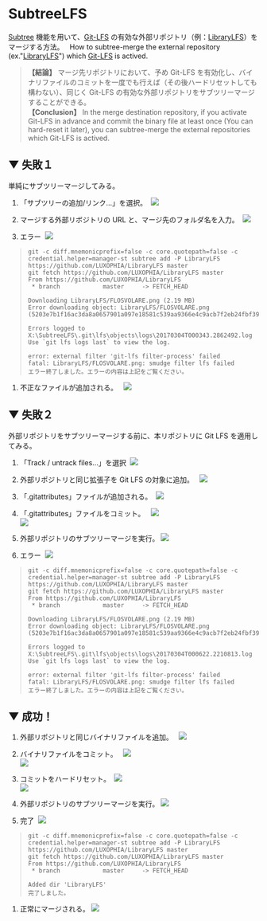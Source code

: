 # SubtreeLFS
[Subtree](https://git-scm.com/book/ja/v1/Git-%E3%81%AE%E3%81%95%E3%81%BE%E3%81%96%E3%81%BE%E3%81%AA%E3%83%84%E3%83%BC%E3%83%AB-%E3%82%B5%E3%83%96%E3%83%84%E3%83%AA%E3%83%BC%E3%83%9E%E3%83%BC%E3%82%B8) 機能を用いて、[Git-LFS](https://git-lfs.github.com/) の有効な外部リポジトリ（例：[LibraryLFS](https://github.com/LUXOPHIA/LibraryLFS)）をマージする方法。  
How to subtree-merge the external repository (ex."[LibraryLFS](https://github.com/LUXOPHIA/LibraryLFS)") which [Git-LFS](https://git-lfs.github.com/) is actived.

> **【結論】** マージ先リポジトリにおいて、予め Git-LFS を有効化し、バイナリファイルのコミットを一度でも行えば（その後ハードリセットしても構わない）、同じく Git-LFS の有効な外部リポジトリをサブツリーマージすることができる。  
**【Conclusion】** In the merge destination repository, if you activate Git-LFS in advance and commit the binary file at least once (You can hard-reset it later), you can subtree-merge the external repositories which Git-LFS is actived.

## ▼ 失敗１
単純にサブツリーマージしてみる。

1. 「サブツリーの追加/リンク…」を選択。  
[![](https://github.com/LUXOPHIA/SubtreeLFS/raw/README/README/SubtreeLFS-01.png)](https://github.com/LUXOPHIA/SubtreeLFS/raw/README/README/SubtreeLFS-01.png)

1. マージする外部リボジトリの URL と、マージ先のフォルダ名を入力。  
[![](https://github.com/LUXOPHIA/SubtreeLFS/raw/README/README/SubtreeLFS-02.png)](https://github.com/LUXOPHIA/SubtreeLFS/raw/README/README/SubtreeLFS-02.png)

1. エラー  
[![](https://github.com/LUXOPHIA/SubtreeLFS/raw/README/README/SubtreeLFS-03.png)](https://github.com/LUXOPHIA/SubtreeLFS/raw/README/README/SubtreeLFS-03.png)  
>     git -c diff.mnemonicprefix=false -c core.quotepath=false -c credential.helper=manager-st subtree add -P LibraryLFS https://github.com/LUXOPHIA/LibraryLFS master
>     git fetch https://github.com/LUXOPHIA/LibraryLFS master
>     From https://github.com/LUXOPHIA/LibraryLFS
>      * branch            master     -> FETCH_HEAD
>     
>     Downloading LibraryLFS/FLOSVOLARE.png (2.19 MB)
>     Error downloading object: LibraryLFS/FLOSVOLARE.png (5203e7b1f16ac3da8a0657901a097e18581c539aa9366e4c9acb7f2eb24fbf39)
>     
>     Errors logged to X:\SubtreeLFS\.git\lfs\objects\logs\20170304T000343.2862492.log
>     Use `git lfs logs last` to view the log.
>     
>     error: external filter 'git-lfs filter-process' failed
>     fatal: LibraryLFS/FLOSVOLARE.png: smudge filter lfs failed
>     エラー終了しました。エラーの内容は上記をご覧ください。

1. 不正なファイルが追加される。  
[![](https://github.com/LUXOPHIA/SubtreeLFS/raw/README/README/SubtreeLFS-04.png)](https://github.com/LUXOPHIA/SubtreeLFS/raw/README/README/SubtreeLFS-04.png)

## ▼ 失敗２
外部リポジトリをサブツリーマージする前に、本リポジトリに Git LFS を適用してみる。

1. 「Track / untrack files…」を選択  
[![](https://github.com/LUXOPHIA/SubtreeLFS/raw/README/README/SubtreeLFS-05.png)](https://github.com/LUXOPHIA/SubtreeLFS/raw/README/README/SubtreeLFS-05.png)

1. 外部リポジトリと同じ拡張子を Git LFS の対象に追加。  
[![](https://github.com/LUXOPHIA/SubtreeLFS/raw/README/README/SubtreeLFS-06.png)](https://github.com/LUXOPHIA/SubtreeLFS/raw/README/README/SubtreeLFS-06.png)

1. 「.gitattributes」ファイルが追加される。  
[![](https://github.com/LUXOPHIA/SubtreeLFS/raw/README/README/SubtreeLFS-07.png)](https://github.com/LUXOPHIA/SubtreeLFS/raw/README/README/SubtreeLFS-07.png)

1. 「.gitattributes」ファイルをコミット。  
[![](https://github.com/LUXOPHIA/SubtreeLFS/raw/README/README/SubtreeLFS-08.png)](https://github.com/LUXOPHIA/SubtreeLFS/raw/README/README/SubtreeLFS-08.png)  
[![](https://github.com/LUXOPHIA/SubtreeLFS/raw/README/README/SubtreeLFS-09.png)](https://github.com/LUXOPHIA/SubtreeLFS/raw/README/README/SubtreeLFS-09.png)

1. 外部リポジトリのサブツリーマージを実行。
[![](https://github.com/LUXOPHIA/SubtreeLFS/raw/README/README/SubtreeLFS-02.png)](https://github.com/LUXOPHIA/SubtreeLFS/raw/README/README/SubtreeLFS-02.png)

1. エラー  
[![](https://github.com/LUXOPHIA/SubtreeLFS/raw/README/README/SubtreeLFS-10.png)](https://github.com/LUXOPHIA/SubtreeLFS/raw/README/README/SubtreeLFS-10.png)  
>     git -c diff.mnemonicprefix=false -c core.quotepath=false -c credential.helper=manager-st subtree add -P LibraryLFS https://github.com/LUXOPHIA/LibraryLFS master
>     git fetch https://github.com/LUXOPHIA/LibraryLFS master
>     From https://github.com/LUXOPHIA/LibraryLFS
>      * branch            master     -> FETCH_HEAD
>     
>     Downloading LibraryLFS/FLOSVOLARE.png (2.19 MB)
>     Error downloading object: LibraryLFS/FLOSVOLARE.png (5203e7b1f16ac3da8a0657901a097e18581c539aa9366e4c9acb7f2eb24fbf39)
>     
>     Errors logged to X:\SubtreeLFS\.git\lfs\objects\logs\20170304T000622.2210813.log
>     Use `git lfs logs last` to view the log.
>     
>     error: external filter 'git-lfs filter-process' failed
>     fatal: LibraryLFS/FLOSVOLARE.png: smudge filter lfs failed
>     エラー終了しました。エラーの内容は上記をご覧ください。

## ▼ 成功！

1. 外部リポジトリと同じバイナリファイルを追加。  
[![](https://github.com/LUXOPHIA/SubtreeLFS/raw/README/README/SubtreeLFS-11.png)](https://github.com/LUXOPHIA/SubtreeLFS/raw/README/README/SubtreeLFS-11.png)

1. バイナリファイルをコミット。  
[![](https://github.com/LUXOPHIA/SubtreeLFS/raw/README/README/SubtreeLFS-12.png)](https://github.com/LUXOPHIA/SubtreeLFS/raw/README/README/SubtreeLFS-12.png)  
[![](https://github.com/LUXOPHIA/SubtreeLFS/raw/README/README/SubtreeLFS-13.png)](https://github.com/LUXOPHIA/SubtreeLFS/raw/README/README/SubtreeLFS-13.png)

1. コミットをハードリセット。  
[![](https://github.com/LUXOPHIA/SubtreeLFS/raw/README/README/SubtreeLFS-14.png)](https://github.com/LUXOPHIA/SubtreeLFS/raw/README/README/SubtreeLFS-14.png)  
[![](https://github.com/LUXOPHIA/SubtreeLFS/raw/README/README/SubtreeLFS-15.png)](https://github.com/LUXOPHIA/SubtreeLFS/raw/README/README/SubtreeLFS-15.png)

1. 外部リポジトリのサブツリーマージを実行。
[![](https://github.com/LUXOPHIA/SubtreeLFS/raw/README/README/SubtreeLFS-02.png)](https://github.com/LUXOPHIA/SubtreeLFS/raw/README/README/SubtreeLFS-02.png)

1. 完了  
[![](https://github.com/LUXOPHIA/SubtreeLFS/raw/README/README/SubtreeLFS-16.png)](https://github.com/LUXOPHIA/SubtreeLFS/raw/README/README/SubtreeLFS-16.png)  
>     git -c diff.mnemonicprefix=false -c core.quotepath=false -c credential.helper=manager-st subtree add -P LibraryLFS https://github.com/LUXOPHIA/LibraryLFS master
>     git fetch https://github.com/LUXOPHIA/LibraryLFS master
>     From https://github.com/LUXOPHIA/LibraryLFS
>      * branch            master     -> FETCH_HEAD
>     
>     Added dir 'LibraryLFS'
>     完了しました。

1. 正常にマージされる。
[![](https://github.com/LUXOPHIA/SubtreeLFS/raw/README/README/SubtreeLFS-17.png)](https://github.com/LUXOPHIA/SubtreeLFS/raw/README/README/SubtreeLFS-17.png)
